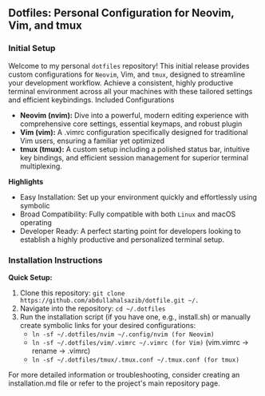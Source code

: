 ## Dotfiles: Personal Configuration for Neovim, Vim, and tmux

### Initial Setup
Welcome to my personal `dotfiles` repository! This initial release provides custom configurations for `Neovim`, Vim, and `tmux`, designed to streamline your development workflow. Achieve a consistent, highly productive terminal environment across all your machines with these tailored settings and efficient keybindings.
Included Configurations
-  **Neovim (nvim):** Dive into a powerful, modern editing experience with comprehensive core settings, essential keymaps, and robust plugin 
- **Vim (vim):** A .vimrc configuration specifically designed for traditional Vim users, ensuring a familiar yet optimized 
-  **tmux (tmux):** A custom setup including a polished status bar, intuitive key bindings, and efficient session management for superior terminal multiplexing.

**Highlights**
-   Easy Installation: Set up your environment quickly and effortlessly using symbolic 
-   Broad Compatibility: Fully compatible with both `Linux` and macOS operating 
-   Developer Ready: A perfect starting point for developers looking to establish a highly productive and personalized terminal setup.

### Installation Instructions

**Quick Setup:**
1. Clone this repository: `git clone https://github.com/abdullahalsazib/dotfile.git ~/.`
2. Navigate into the repository: `cd ~/.dotfiles`
3. Run the installation script (if you have one, e.g., install.sh) or manually create symbolic links for your desired configurations:
    -  `ln -sf ~/.dotfiles/nvim ~/.config/nvim (for Neovim)`
    -  `ln -sf ~/.dotfiles/vim/.vimrc ~/.vimrc (for Vim)` (vim.vimrc -> rename -> .vimrc)
    -  `ln -sf ~/.dotfiles/tmux/.tmux.conf ~/.tmux.conf (for tmux)`


For more detailed information or troubleshooting, consider creating an installation.md file or refer to the project's main repository page.
